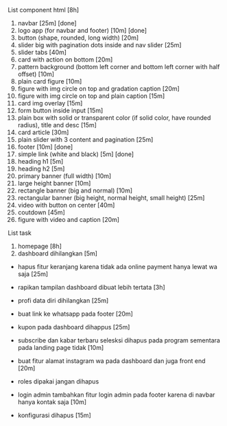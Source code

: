 List component html [8h]
1. navbar [25m] [done]
2. logo app (for navbar and footer) [10m] [done]
3. button (shape, rounded, long width) [20m]
4. slider big with pagination dots inside and nav slider [25m]
5. slider tabs [40m]
6. card with action on bottom [20m]
7. pattern background (bottom left corner and bottom left corner with half
   offset) [10m]
8. plain card figure [10m]
9. figure with img circle on top and gradation caption [20m]
10. figure with img circle on top and plain caption [15m]
11. card img overlay [15m]
12. form button inside input [15m]
13. plain box with solid or transparent color (if solid color, have rounded
    radius), title and desc [15m]
14. card article [30m]
15. plain slider with 3 content and pagination [25m]
16. footer [10m] [done]
17. simple link (white and black) [5m] [done]
18. heading h1 [5m]
19. heading h2 [5m]
20. primary banner (full width) [10m]
21. large height banner [10m]
22. rectangle banner (big and normal) [10m]
23. rectangular banner (big height, normal height, small height) [25m]
24. video with button on center [40m]
25. coutdown [45m]
26. figure with video and caption [20m]

List task
1. homepage [8h]
2. dashboard dihilangkan [5m]

- hapus fitur keranjang karena tidak ada online payment hanya lewat wa saja [25m]

- rapikan tampilan dashboard dibuat lebih tertata [3h]

- profi data diri dihilangkan [25m]

- buat link ke whatsapp pada footer [20m]

- kupon pada dashboard dihappus [25m]

- subscribe dan kabar terbaru selesksi  dihapus pada program sementara pada
  landing page tidak [10m]

- buat fitur alamat instagram wa pada dashboard dan juga front end [20m]

- roles dipakai jangan dihapus

- login admin tambahkan fitur login admin pada footer karena di navbar hanya kontak saja [10m]

- konfigurasi dihapus [15m]